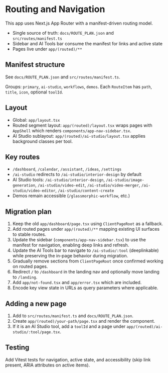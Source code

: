 # Routing and Navigation

This app uses Next.js App Router with a manifest-driven routing model.

- Single source of truth: `docs/ROUTE_PLAN.json` and `src/routes/manifest.ts`
- Sidebar and AI Tools bar consume the manifest for links and active state
- Pages live under `app/(routed)/**`

## Manifest structure

See `docs/ROUTE_PLAN.json` and `src/routes/manifest.ts`.

Groups: `primary`, `ai-studio`, `workflows`, `demos`. Each `RouteItem` has `path`, `title`, `icon`, optional `toolId`.

## Layout

- Global: `app/layout.tsx`
- Routed segment layout: `app/(routed)/layout.tsx` wraps pages with `AppShell` which renders `components/app-nav-sidebar.tsx`.
- AI Studio sublayout: `app/(routed)/ai-studio/layout.tsx` applies background classes per tool.

## Key routes

- `/dashboard`, `/calendar`, `/assistant`, `/ideas`, `/settings`
- `/ai-studio` redirects to `/ai-studio/interior-design` by default
- AI Studio tools: `/ai-studio/interior-design`, `/ai-studio/image-generation`, `/ai-studio/video-edit`, `/ai-studio/video-merger`, `/ai-studio/video-editor`, `/ai-studio/content-create`
- Demos remain accessible (`/glassmorphic-workflow`, etc.)

## Migration plan

1. Keep the old `app/dashboard/page.tsx` using `ClientPageRoot` as a fallback.
2. Add routed pages under `app/(routed)/**` mapping existing UI surfaces to stable routes.
3. Update the sidebar (`components/app-nav-sidebar.tsx`) to use the manifest for navigation, enabling deep links and refresh.
4. Update the AI Tools bar to navigate to `/ai-studio/:tool` (deeplinkable) while preserving the in-page behavior during migration.
5. Gradually remove sections from `ClientPageRoot` once confirmed working on routed pages.
6. Redirect `/` to `/dashboard` in the landing nav and optionally move landing to `/landing`.
7. Add `app/not-found.tsx` and `app/error.tsx` which are included.
8. Encode key view state in URLs as query parameters where applicable.

## Adding a new page

1. Add to `src/routes/manifest.ts` and `docs/ROUTE_PLAN.json`.
2. Create `app/(routed)/your-path/page.tsx` and render the component.
3. If it is an AI Studio tool, add a `toolId` and a page under `app/(routed)/ai-studio/:tool/page.tsx`.

## Testing

Add Vitest tests for navigation, active state, and accessibility (skip link present, ARIA attributes on active items).